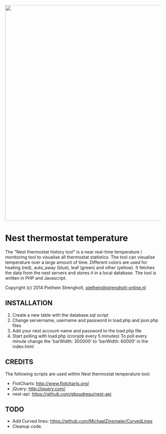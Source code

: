 <a href="http://www.strengholt-online.nl">
  <img src="http://www.strengholt-online.nl/wp-content/uploads/2014/12/nest-flotchart.jpg" width="700px">
</a>

Nest thermostat temperature
=======

The "Nest thermostat history tool" is a near real-time temperature / monitoring tool to visualise all thermostat statistics. The tool can visualise temperature over a large amount of time. Different colors are used for heating (red), auto_away (blue), leaf (green) and other (yellow). It fetches the data from the nest servers and stores it in a local database. The tool is written in PHP and Javascript.

Copyright (c) 2014 Piethein Strengholt, piethein@strengholt-online.nl

INSTALLATION
------------

1. Create a new table with the database.sql script
2. Change servername, username and password in load.php and json.php files
3. Add your nest account-name and password to the load.php file
4. Start polling with load.php (cronjob every 5 minutes)
To poll every minute change the 'barWidth: 300000' to 'barWidth: 60000' in the index.html


CREDITS
-------

The following scripts are used within Nest thermostat temperature tool:

* FlotCharts: http://www.flotcharts.org/
* jQuery: http://jquery.com/
* nest-api: https://github.com/gboudreau/nest-api


TODO
----

* Add Curved lines: https://github.com/MichaelZinsmaier/CurvedLines
* Cleanup code.